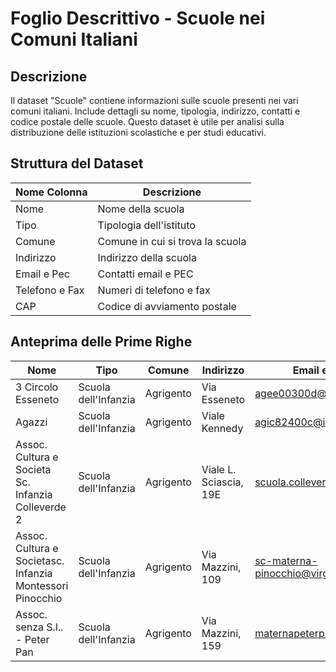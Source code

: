 # Foglio Descrittivo - Scuole nei Comuni Italiani

## Descrizione
Il dataset "Scuole" contiene informazioni sulle scuole presenti nei vari comuni italiani. Include dettagli su nome, tipologia, indirizzo, contatti e codice postale delle scuole. Questo dataset è utile per analisi sulla distribuzione delle istituzioni scolastiche e per studi educativi.

## Struttura del Dataset

| Nome Colonna  | Descrizione                          |
|--------------|----------------------------------|
| Nome        | Nome della scuola                 |
| Tipo        | Tipologia dell'istituto           |
| Comune      | Comune in cui si trova la scuola  |
| Indirizzo   | Indirizzo della scuola            |
| Email e Pec | Contatti email e PEC              |
| Telefono e Fax | Numeri di telefono e fax        |
| CAP        | Codice di avviamento postale       |

## Anteprima delle Prime Righe

| Nome                                  | Tipo                  | Comune     | Indirizzo                  | Email e Pec                       | Telefono e Fax    | CAP     |
|--------------------------------------|----------------------|------------|----------------------------|----------------------------------|------------------|---------|
| 3 Circolo Esseneto                   | Scuola dell'Infanzia | Agrigento  | Via Esseneto               | agee00300d@istruzione.it        | 092222864092221871 | 92100  |
| Agazzi                               | Scuola dell'Infanzia | Agrigento  | Viale Kennedy              | agic82400c@istruzione.it        | 0922598448        | 92100  |
| Assoc. Cultura e Societa Sc. Infanzia Colleverde 2 | Scuola dell'Infanzia | Agrigento  | Viale L. Sciascia, 19E   | scuola.colleverde@virgilio.it  | 09224165800922462048 | 92100  |
| Assoc. Cultura e Societasc. Infanzia Montessori Pinocchio | Scuola dell'Infanzia | Agrigento  | Via Mazzini, 109         | sc-materna-pinocchio@virgilio.it | 09224620480922081117 | 92100  |
| Assoc. senza S.l..  - Peter Pan       | Scuola dell'Infanzia | Agrigento  | Via Mazzini, 159          | maternapeterpan@alice.it        | 09226041300922604130 | 92100  |
